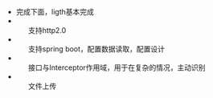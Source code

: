  * 完成下面，ligth基本完成
 * <ol> 支持http2.0 </ol>
 * <ol> 支持spring boot，配置数据读取，配置设计 </ol>
 * <ol> 接口与Interceptor作用域，用于在复杂的情况，主动识别 </ol>
 * <ol> 文件上传 </ol>

 